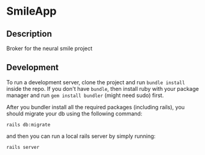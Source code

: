 # SmileApp
## Description
Broker for the neural smile project

## Development
To run a development server, clone the project and run `bundle install` inside the repo. If you don't have `bundle`, then install ruby with your package manager and run `gem install bundler` (might need sudo) first.

After you bundler install all the required packages (including rails), you should migrate your db using the following command:

```
rails db:migrate
```

and then you can run a local rails server by simply running:

```
rails server
```
